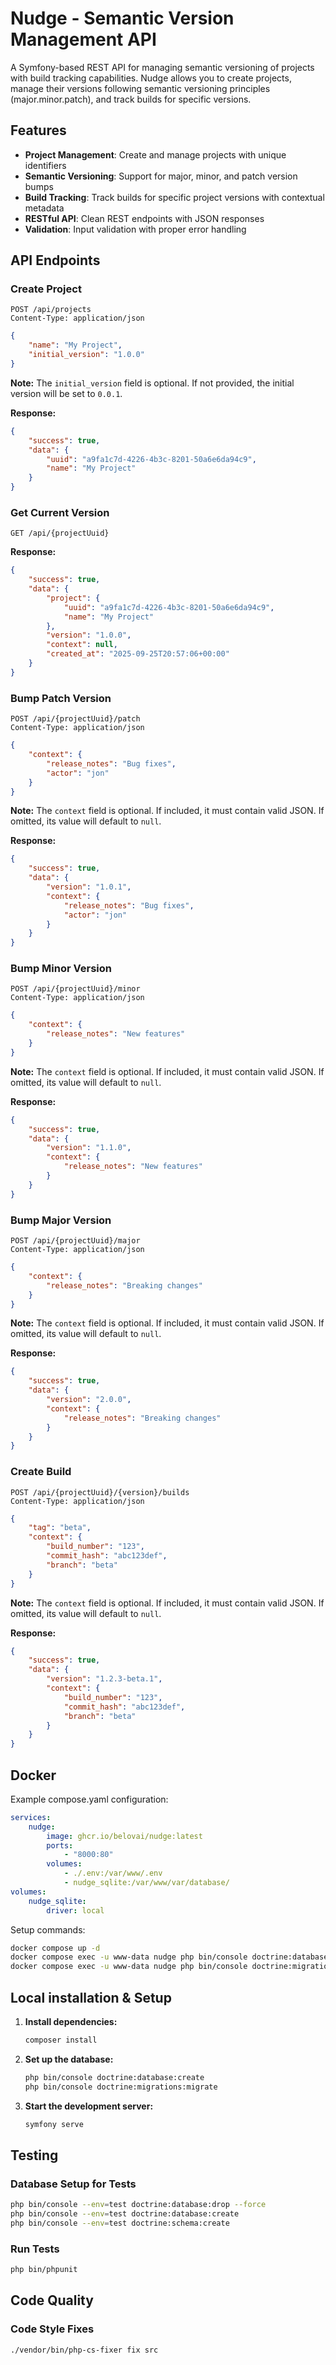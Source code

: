 # Nudge - Semantic Version Management API

A Symfony-based REST API for managing semantic versioning of projects with build tracking capabilities. Nudge allows you
to create projects, manage their versions following semantic versioning principles (major.minor.patch), and track builds
for specific versions.

## Features

- **Project Management**: Create and manage projects with unique identifiers
- **Semantic Versioning**: Support for major, minor, and patch version bumps
- **Build Tracking**: Track builds for specific project versions with contextual metadata
- **RESTful API**: Clean REST endpoints with JSON responses
- **Validation**: Input validation with proper error handling

## API Endpoints

### Create Project

```http
POST /api/projects
Content-Type: application/json
```

```json
{
    "name": "My Project",
    "initial_version": "1.0.0"
}
```

**Note:** The `initial_version` field is optional. If not provided, the initial version will be set to `0.0.1`.

**Response:**

```json
{
    "success": true,
    "data": {
        "uuid": "a9fa1c7d-4226-4b3c-8201-50a6e6da94c9",
        "name": "My Project"
    }
}
```

### Get Current Version

```http
GET /api/{projectUuid}
```

**Response:**

```json
{
    "success": true,
    "data": {
        "project": {
            "uuid": "a9fa1c7d-4226-4b3c-8201-50a6e6da94c9",
            "name": "My Project"
        },
        "version": "1.0.0",
        "context": null,
        "created_at": "2025-09-25T20:57:06+00:00"
    }
}
```

### Bump Patch Version

```http
POST /api/{projectUuid}/patch
Content-Type: application/json
```

```json
{
    "context": {
        "release_notes": "Bug fixes",
        "actor": "jon"
    }
}
```

**Note:** The `context` field is optional. If included, it must contain valid JSON. If omitted, its value will default
to `null`.

**Response:**

```json
{
    "success": true,
    "data": {
        "version": "1.0.1",
        "context": {
            "release_notes": "Bug fixes",
            "actor": "jon"
        }
    }
}
```

### Bump Minor Version

```http
POST /api/{projectUuid}/minor
Content-Type: application/json
```

```json
{
    "context": {
        "release_notes": "New features"
    }
}
```

**Note:** The `context` field is optional. If included, it must contain valid JSON. If omitted, its value will default
to `null`.

**Response:**

```json
{
    "success": true,
    "data": {
        "version": "1.1.0",
        "context": {
            "release_notes": "New features"
        }
    }
}
```

### Bump Major Version

```http
POST /api/{projectUuid}/major
Content-Type: application/json
```

```json
{
    "context": {
        "release_notes": "Breaking changes"
    }
}
```

**Note:** The `context` field is optional. If included, it must contain valid JSON. If omitted, its value will default
to `null`.

**Response:**

```json
{
    "success": true,
    "data": {
        "version": "2.0.0",
        "context": {
            "release_notes": "Breaking changes"
        }
    }
}
```

### Create Build

```http
POST /api/{projectUuid}/{version}/builds
Content-Type: application/json
```

```json
{
    "tag": "beta",
    "context": {
        "build_number": "123",
        "commit_hash": "abc123def",
        "branch": "beta"
    }
}
```

**Note:** The `context` field is optional. If included, it must contain valid JSON. If omitted, its value will default
to `null`.

**Response:**

```json
{
    "success": true,
    "data": {
        "version": "1.2.3-beta.1",
        "context": {
            "build_number": "123",
            "commit_hash": "abc123def",
            "branch": "beta"
        }
    }
}
```

## Docker

Example compose.yaml configuration:

```yaml
services:
    nudge:
        image: ghcr.io/belovai/nudge:latest
        ports:
            - "8000:80"
        volumes:
            - ./.env:/var/www/.env
            - nudge_sqlite:/var/www/var/database/
volumes:
    nudge_sqlite:
        driver: local
```

Setup commands:
```bash
docker compose up -d
docker compose exec -u www-data nudge php bin/console doctrine:database:create
docker compose exec -u www-data nudge php bin/console doctrine:migrations:migrate
```

## Local installation & Setup

1. **Install dependencies:**
   ```bash
   composer install
   ```

2. **Set up the database:**
   ```bash
   php bin/console doctrine:database:create
   php bin/console doctrine:migrations:migrate
   ```

3. **Start the development server:**
   ```bash
   symfony serve
   ```

## Testing

### Database Setup for Tests

```bash
php bin/console --env=test doctrine:database:drop --force
php bin/console --env=test doctrine:database:create
php bin/console --env=test doctrine:schema:create
```

### Run Tests

```bash
php bin/phpunit
```

## Code Quality

### Code Style Fixes

```bash
./vendor/bin/php-cs-fixer fix src
```
